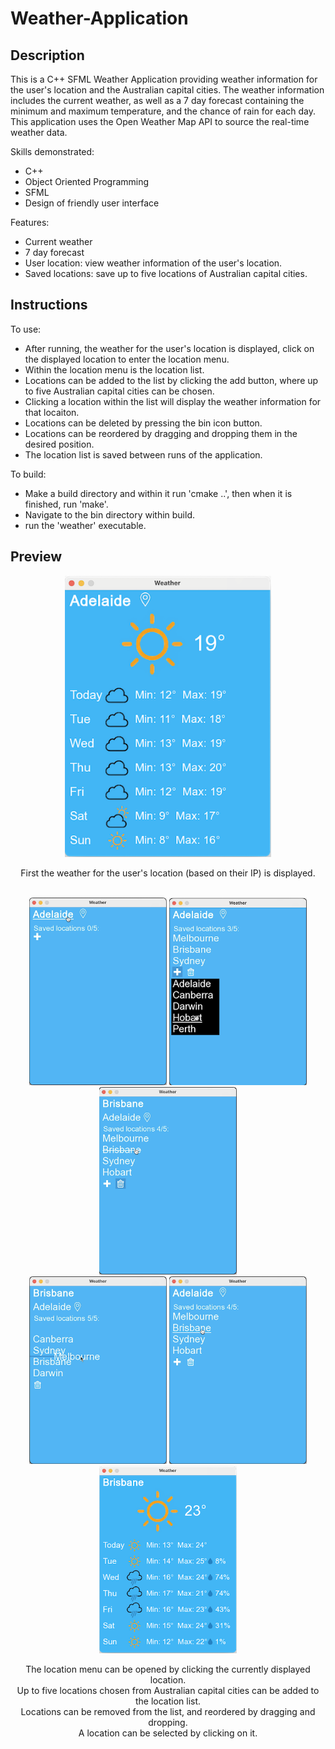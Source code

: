 # Weather-Application

## Description
This is a C++ SFML Weather Application providing weather information for the user's location and the Australian capital cities. The weather information includes the current weather, as well as a 7 day forecast containing the minimum and maximum temperature, and the chance of rain for each day. This application uses the Open Weather Map API to source the real-time weather data.

Skills demonstrated:
- C++
- Object Oriented Programming
- SFML
- Design of friendly user interface

Features:
- Current weather
- 7 day forecast
- User location: view weather information of the user's location.
- Saved locations: save up to five locations of Australian capital cities.

## Instructions
To use:
- After running, the weather for the user's location is displayed, click on the displayed location to enter the location menu.
- Within the location menu is the location list.
- Locations can be added to the list by clicking the add button, where up to five Australian capital cities can be chosen.
- Clicking a location within the list will display the weather information for that locaiton.
- Locations can be deleted by pressing the bin icon button.
- Locations can be reordered by dragging and dropping them in the desired position.
- The location list is saved between runs of the application.

To build:
- Make a build directory and within it run 'cmake ..', then when it is finished, run 'make'.
- Navigate to the bin directory within build.
- run the 'weather' executable.

## Preview
<div align="center">
  <img src="https://github.com/liamblaschka/image-repo/blob/main/Weather-Application/user_location.png" width="330" height="450">
  <p>First the weather for the user's location (based on their IP) is displayed.</p>
  <br>
  
  <img src="https://github.com/liamblaschka/image-repo/blob/main/Weather-Application/location_menu.png" width="220" height="300">
  <img src="https://github.com/liamblaschka/image-repo/blob/main/Weather-Application/add_locations.png" width="220" height="300">
  <img src="https://github.com/liamblaschka/image-repo/blob/main/Weather-Application/delete_locations.png" width="220" height="300">
  <br>
  <img src="https://github.com/liamblaschka/image-repo/blob/main/Weather-Application/reorder_locations.png" width="220" height="300">
  <img src="https://github.com/liamblaschka/image-repo/blob/main/Weather-Application/select_location.png" width="220" height="300">
  <img src="https://github.com/liamblaschka/image-repo/blob/main/Weather-Application/selected_location.png" width="220" height="300">
  <p>
    The location menu can be opened by clicking the currently displayed location.<br>
    Up to five locations chosen from Australian capital cities can be added to the location list.<br>
    Locations can be removed from the list, and reordered by dragging and dropping.<br>
    A location can be selected by clicking on it.
  </p>

  
</div>
